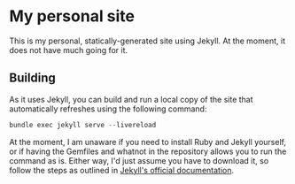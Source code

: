 # My personal site

This is my personal, statically-generated site using Jekyll. At the moment, it does not have much going for it.

## Building

As it uses Jekyll, you can build and run a local copy of the site that automatically refreshes using the following command:

```js
bundle exec jekyll serve --livereload
```

At the moment, I am unaware if you need to install Ruby and Jekyll yourself, or if having the Gemfiles and whatnot in the repository allows you to run the command as is. Either way, I'd just assume you have to download it, so follow the steps as outlined in [Jekyll's official documentation](https://jekyllrb.com/docs/installation/).